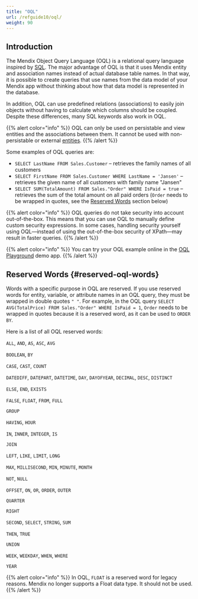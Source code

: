 ```yaml
---
title: "OQL"
url: /refguide10/oql/
weight: 90
---
```


## Introduction

The Mendix Object Query Language (OQL) is a relational query language inspired by [SQL](https://en.wikipedia.org/wiki/Sql). The major advantage of OQL is that it uses Mendix entity and association names instead of actual database table names. In that way, it is possible to create queries that use names from the data model of your Mendix app without thinking about how that data model is represented in the database.

In addition, OQL can use predefined relations (associations) to easily join objects without having to calculate which columns should be coupled. Despite these differences, many SQL keywords also work in OQL.

{{% alert color="info" %}}
OQL can only be used on persistable and view entities and the associations between them. It cannot be used with non-persistable or external [entities](/refguide10/entities/). 
{{% /alert %}}

Some examples of OQL queries are:

* `SELECT LastName FROM Sales.Customer` – retrieves the family names of all customers
* `SELECT FirstName FROM Sales.Customer WHERE LastName = 'Jansen'` – retrieves the given name of all customers with family name "Jansen"
* `SELECT SUM(TotalAmount) FROM Sales."Order" WHERE IsPaid = true` – retrieves the sum of the total amount on all paid orders (`Order` needs to be wrapped in quotes, see the [Reserved Words](#reserved-oql-words) section below)

{{% alert color="info" %}}
OQL queries do not take security into account out-of-the-box. This means that you can use OQL to manually define custom security expressions. In some cases, handling security yourself using OQL—instead of using the out-of-the-box security of XPath—may result in faster queries.
{{% /alert %}}

{{% alert color="info" %}}
You can try your OQL example online in the [OQL Playground](https://service.mendixcloud.com/p/OQL) demo app.
{{% /alert %}} 

## Reserved Words {#reserved-oql-words}

Words with a specific purpose in OQL are reserved. If you use reserved words for entity, variable, or attribute names in an OQL query, they must be wrapped in double quotes `" "`. For example, in the OQL query `SELECT AVG(TotalPrice) FROM Sales."Order" WHERE IsPaid = 1`, `Order` needs to be wrapped in quotes because it is a reserved word, as it can be used to `ORDER BY`.

Here is a list of all OQL reserved words:

`ALL`, `AND`, `AS`, `ASC`, `AVG`

`BOOLEAN`, `BY`

`CASE`, `CAST`, `COUNT`

`DATEDIFF`, `DATEPART`, `DATETIME`, `DAY`, `DAYOFYEAR`, `DECIMAL`, `DESC`, `DISTINCT`

`ELSE`, `END`, `EXISTS`

`FALSE`, `FLOAT`, `FROM`, `FULL`

`GROUP`

`HAVING`, `HOUR`

`IN`, `INNER`, `INTEGER`, `IS`

`JOIN`

`LEFT`, `LIKE`, `LIMIT`, `LONG`

`MAX`, `MILLISECOND`, `MIN`, `MINUTE`, `MONTH`

`NOT`, `NULL`

`OFFSET`, `ON`, `OR`, `ORDER`, `OUTER`

`QUARTER`

`RIGHT`

`SECOND`, `SELECT`, `STRING`, `SUM`

`THEN`, `TRUE`

`UNION`

`WEEK`, `WEEKDAY`, `WHEN`, `WHERE`

`YEAR`

{{% alert color="info" %}}
In OQL, `FLOAT` is a reserved word for legacy reasons. Mendix no longer supports a Float data type. It should not be used.
{{% /alert %}}
